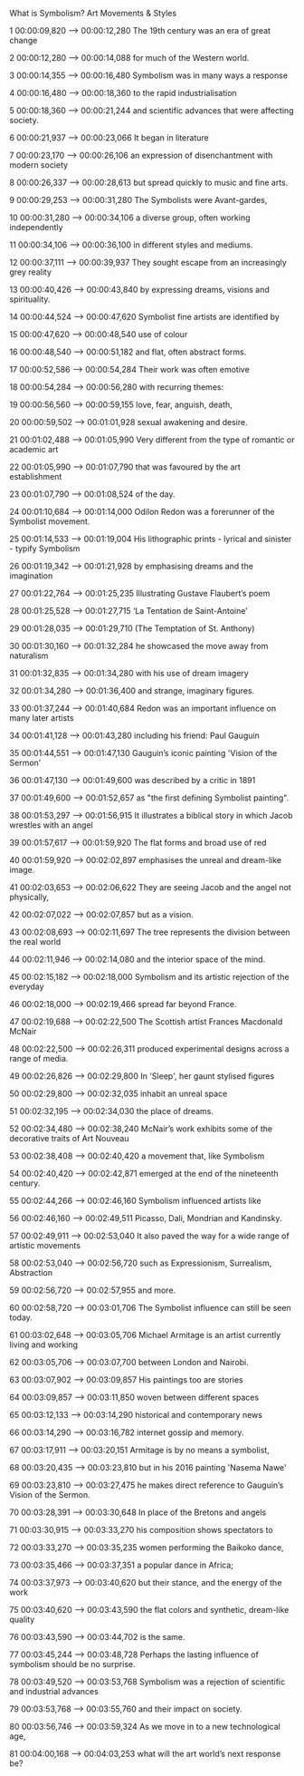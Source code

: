 What is Symbolism? Art Movements & Styles

1
00:00:09,820 --> 00:00:12,280
The 19th century was an era of great change

2
00:00:12,280 --> 00:00:14,088
for much of the Western world.

3
00:00:14,355 --> 00:00:16,480
Symbolism was in many ways a response

4
00:00:16,480 --> 00:00:18,360
to the rapid industrialisation

5
00:00:18,360 --> 00:00:21,244
and scientific advances that were affecting society.

6
00:00:21,937 --> 00:00:23,066
It began in literature

7
00:00:23,170 --> 00:00:26,106
an expression of disenchantment with modern society

8
00:00:26,337 --> 00:00:28,613
but spread quickly to music and fine arts.

9
00:00:29,253 --> 00:00:31,280
The Symbolists were Avant-gardes,

10
00:00:31,280 --> 00:00:34,106
a diverse group, often working independently

11
00:00:34,106 --> 00:00:36,100
in different styles and mediums.

12
00:00:37,111 --> 00:00:39,937
They sought escape from an increasingly grey reality

13
00:00:40,426 --> 00:00:43,840
by expressing dreams, visions and spirituality.

14
00:00:44,524 --> 00:00:47,620
Symbolist fine artists are identified by

15
00:00:47,620 --> 00:00:48,540
use of colour

16
00:00:48,540 --> 00:00:51,182
and flat, often abstract forms.

17
00:00:52,586 --> 00:00:54,284
Their work was often emotive

18
00:00:54,284 --> 00:00:56,280
with recurring themes:

19
00:00:56,560 --> 00:00:59,155
love, fear, anguish, death,

20
00:00:59,502 --> 00:01:01,928
sexual awakening and desire.

21
00:01:02,488 --> 00:01:05,990
Very different from the type of romantic or academic art

22
00:01:05,990 --> 00:01:07,790
that was favoured by the art establishment

23
00:01:07,790 --> 00:01:08,524
of the day.

24
00:01:10,684 --> 00:01:14,000
Odilon Redon was a forerunner of the Symbolist movement.

25
00:01:14,533 --> 00:01:19,004
His lithographic prints - lyrical and sinister - typify Symbolism

26
00:01:19,342 --> 00:01:21,928
by emphasising dreams and the imagination

27
00:01:22,764 --> 00:01:25,235
Illustrating Gustave Flaubert’s poem

28
00:01:25,528 --> 00:01:27,715
‘La Tentation de Saint-Antoine’

29
00:01:28,035 --> 00:01:29,710
(The Temptation of St. Anthony)

30
00:01:30,160 --> 00:01:32,284
he showcased the move away from naturalism

31
00:01:32,835 --> 00:01:34,280
with his use of dream imagery

32
00:01:34,280 --> 00:01:36,400
and strange, imaginary figures.

33
00:01:37,244 --> 00:01:40,684
Redon was an important influence on many later artists

34
00:01:41,128 --> 00:01:43,280
including his friend: Paul Gauguin

35
00:01:44,551 --> 00:01:47,130
Gauguin’s iconic painting 'Vision of the Sermon'

36
00:01:47,130 --> 00:01:49,600
was described by a critic in 1891

37
00:01:49,600 --> 00:01:52,657
as "the first defining Symbolist painting".

38
00:01:53,297 --> 00:01:56,915
It illustrates a biblical story in which Jacob wrestles with an angel

39
00:01:57,617 --> 00:01:59,920
The flat forms and broad use of red

40
00:01:59,920 --> 00:02:02,897
emphasises the unreal and dream-like image.

41
00:02:03,653 --> 00:02:06,622
They are seeing Jacob and the angel not physically,

42
00:02:07,022 --> 00:02:07,857
but as a vision.

43
00:02:08,693 --> 00:02:11,697
The tree represents the division between the real world

44
00:02:11,946 --> 00:02:14,080
and the interior space of the mind.

45
00:02:15,182 --> 00:02:18,000
Symbolism and its artistic rejection of the everyday

46
00:02:18,000 --> 00:02:19,466
spread far beyond France.

47
00:02:19,688 --> 00:02:22,500
The Scottish artist Frances Macdonald McNair

48
00:02:22,500 --> 00:02:26,311
produced experimental designs across a range of media.

49
00:02:26,826 --> 00:02:29,800
In 'Sleep', her gaunt stylised figures

50
00:02:29,800 --> 00:02:32,035
inhabit an unreal space

51
00:02:32,195 --> 00:02:34,030
the place of dreams.

52
00:02:34,480 --> 00:02:38,240
McNair’s work exhibits some of the decorative traits of Art Nouveau

53
00:02:38,408 --> 00:02:40,420
a movement that, like Symbolism

54
00:02:40,420 --> 00:02:42,871
emerged at the end of the nineteenth century.

55
00:02:44,266 --> 00:02:46,160
Symbolism influenced artists like

56
00:02:46,160 --> 00:02:49,511
Picasso, Dali, Mondrian and Kandinsky.

57
00:02:49,911 --> 00:02:53,040
It also paved the way for a wide range of artistic movements

58
00:02:53,040 --> 00:02:56,720
such as Expressionism, Surrealism, Abstraction

59
00:02:56,720 --> 00:02:57,955
and more.

60
00:02:58,720 --> 00:03:01,706
The Symbolist influence can still be seen today.

61
00:03:02,648 --> 00:03:05,706
Michael Armitage is an artist currently living and working

62
00:03:05,706 --> 00:03:07,700
between London and Nairobi.

63
00:03:07,902 --> 00:03:09,857
His paintings too are stories

64
00:03:09,857 --> 00:03:11,850
woven between different spaces

65
00:03:12,133 --> 00:03:14,290
historical and contemporary news

66
00:03:14,290 --> 00:03:16,782
internet gossip and memory.

67
00:03:17,911 --> 00:03:20,151
Armitage is by no means a symbolist,

68
00:03:20,435 --> 00:03:23,810
but in his 2016 painting 'Nasema Nawe'

69
00:03:23,810 --> 00:03:27,475
he makes direct reference to Gauguin’s Vision of the Sermon.

70
00:03:28,391 --> 00:03:30,648
In place of the Bretons and angels

71
00:03:30,915 --> 00:03:33,270
his composition shows spectators to

72
00:03:33,270 --> 00:03:35,235
women performing the Baikoko dance,

73
00:03:35,466 --> 00:03:37,351
a popular dance in Africa;

74
00:03:37,973 --> 00:03:40,620
but their stance, and the energy of the work

75
00:03:40,620 --> 00:03:43,590
the flat colors and synthetic, dream-like quality

76
00:03:43,590 --> 00:03:44,702
is the same.

77
00:03:45,244 --> 00:03:48,728
Perhaps the lasting influence of symbolism should be no surprise.

78
00:03:49,520 --> 00:03:53,768
Symbolism was a rejection of scientific and industrial advances

79
00:03:53,768 --> 00:03:55,760
and their impact on society.

80
00:03:56,746 --> 00:03:59,324
As we move in to a new technological age,

81
00:04:00,168 --> 00:04:03,253
what will the art world’s next response be?

